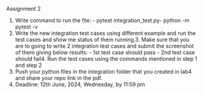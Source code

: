 Assignment 2

1. Write command to run the file: - pytest integration_test.py- python -m pytest -v
2. Write the new integration test cases using different example and run the test cases and show me status of them running.3. Make sure that you are to going to write 2 integration test cases and submit the screenshot of them giving below results:    - 1st test case should pass    - 2nd test case should fail4. Run the test cases using the commands mentioned in step 1 and step 2
5. Push your python files in the integration folder that you created in lab4 and share your repo link in the pdf.
6. Deadline: 12th June, 2024, Wednesday, by 11:59 pm
